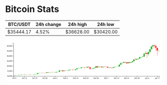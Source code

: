 # Bitcoin Stats

BTC/USDT|24h change|24h high|24h low|
|---|---|---|---|
|$35444.17|4.52%|$36628.00|$30420.00|

<img src="./chart.svg">
